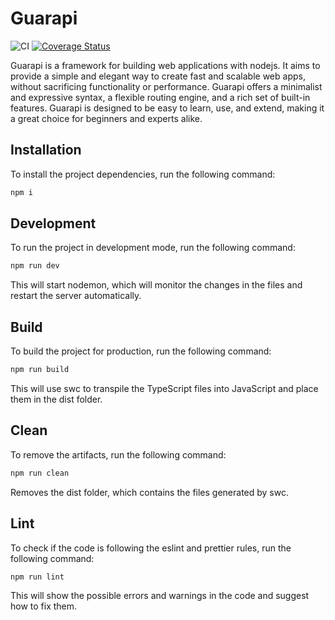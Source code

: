 # Guarapi

![CI](https://github.com/joaoneto/guarapi/actions/workflows/ci.yml/badge.svg?branch=main)
[![Coverage Status](https://coveralls.io/repos/github/joaoneto/guarapi/badge.svg?branch=main)](https://coveralls.io/github/joaoneto/guarapi?branch=main)

Guarapi is a framework for building web applications with nodejs. It aims to provide a simple and elegant way to create fast and scalable web apps, without sacrificing functionality or performance. Guarapi offers a minimalist and expressive syntax, a flexible routing engine, and a rich set of built-in features. Guarapi is designed to be easy to learn, use, and extend, making it a great choice for beginners and experts alike.

## Installation

To install the project dependencies, run the following command:

```bash
npm i
```

## Development

To run the project in development mode, run the following command:

```bash
npm run dev
```

This will start nodemon, which will monitor the changes in the files and restart the server automatically.

## Build

To build the project for production, run the following command:

```bash
npm run build
```

This will use swc to transpile the TypeScript files into JavaScript and place them in the dist folder.

## Clean

To remove the artifacts, run the following command:

```bash
npm run clean
```

Removes the dist folder, which contains the files generated by swc.

## Lint

To check if the code is following the eslint and prettier rules, run the following command:

```bash
npm run lint
```

This will show the possible errors and warnings in the code and suggest how to fix them.
